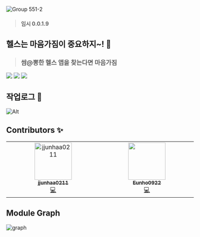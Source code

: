 ![Group 551-2](https://github.com/MaeumgaGym/MaeumGaGym_iOS/assets/102890390/c35c9cf1-936d-422b-bdf5-6caae046480b)
> #### 임시 0.0.1.9

## 헬스는 마음가짐이 중요하지~! 🧘
> ### 쌈@뽕한 헬스 앱을 찾는다면 마음가짐
<img src="https://img.shields.io/badge/Swift-F05138?style=flat-square&logo=Swift&logoColor=white"/> <img src="https://img.shields.io/badge/UIKit-2396F3?style=flat-square&logo=UIKit&logoColor=white"/> <img src="https://img.shields.io/badge/xcode 15-147EFB?style=flat-square&logo=Xcode&logoColor=white"/>

## 작업로그 🏃
![Alt](https://repobeats.axiom.co/api/embed/19fa14bed6ae235217e9a0e619a2dbc1f92b026d.svg "Repobeats analytics image")

## Contributors ✨
<!-- ALL-CONTRIBUTORS-LIST:START - Do not remove or modify this section -->
<!-- prettier-ignore-start -->
<!-- markdownlint-disable -->
<table>
  <tbody>
    <tr>
      <td align="center" valign="top" width="14.28%"><a href="https://github.com/jjunhaa0211"><img src="https://avatars.githubusercontent.com/u/102890390?s=400&u=25e436fd018ac723d433a43a154295bf05433fc4&v=4?v=4?s=100" width="100px;" alt="jjunhaa0211"/><br/><sub><b>jjunhaa0211</b></sub></a><br /><a href="https://github.com/jjunhaa0211" title="Code">💻</a></td>
      <td align="center" valign="top" width="14.28%"><a href="https://github.com/Eunho0922"><img src="https://avatars.githubusercontent.com/u/127753071?v=4?v=4?s=100" width="100px;" alt=""/><br/><sub><b>Eunho0922</b></sub></a><br /><a href="https://github.com/Eunho0922" title="Code">💻</a></td>
    </tr>
  </tbody>
</table>

<!-- markdownlint-restore -->
<!-- prettier-ignore-end -->

<!-- ALL-CONTRIBUTORS-LIST:END -->
<!-- prettier-ignore-start -->
<!-- markdownlint-disable -->

<!-- markdownlint-restore -->
<!-- prettier-ignore-end -->

<!-- ALL-CONTRIBUTORS-LIST:END -->

## Module Graph
![graph](https://github.com/MaeumgaGym/MaeumGaGym_iOS/assets/102890390/7c0d3e6e-4517-4044-8fef-62db69630e58)

